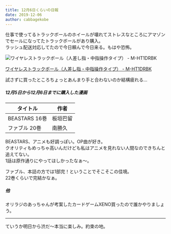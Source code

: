 ```yaml
---
title: 12月6日くらいの日報
date: 2019-12-06
author: cabbagekobe
---
```


仕事で使ってるトラックボールのホイールが壊れてストレスなところにアマゾンでセールになってたトラックボールがあり購入。  
ラッシュ配送対応してたので今日頼んで今日来る。もはや恐怖。

![ワイヤレストラックボール（人差し指・中指操作タイプ） - M-HT1DRBK](/2019-12-06-1206/index/m-ht1drbk_z1.jpg)

[ワイヤレストラックボール（人差し指・中指操作タイプ） - M-HT1DRBK](https://www.elecom.co.jp/products/M-HT1DRBK.html)

試さずに買ったところちょっとあんまり手と合わないのか結構疲れる…

##### 12月5日から12月6日までに購入した漫画

| タイトル      | 作者     |
| ------------- | -------- |
| BEASTARS 16巻 | 板垣巴留 |
| ファブル 20巻 | 南勝久   |

BEASTARS、アニメも好調っぽい。OP曲が好き。  
クオリティもめっちゃ高いんだけども私はアニメを見れない人間なのできちんと追えてない。  
1話は原作通りにやってほしかったなぁ〜。

ファブル、本誌の方では1部完！ということでそこそこの佳境。  
22巻くらいで完結かなぁ。


##### 他

オリラジのあっちゃんが考案したカードゲームXENO買ったので誰かやりましょう。

---

ていうか明日から渋だ〜本当に楽しみ。約束の地。
